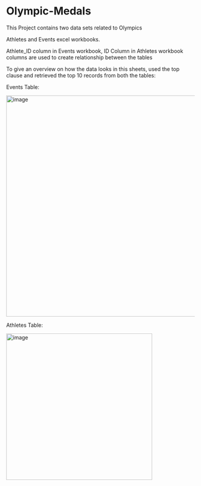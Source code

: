 # Olympic-Medals
This Project contains two data sets related to Olympics

Athletes and Events excel workbooks.

Athlete_ID column in Events workbook, ID Column in Athletes workbook columns are used to create relationship between the tables

To give an overview on how the data looks in this sheets, used the top clause and retrieved the top 10 records from both the tables:

Events Table:

<img width="589" alt="image" src="https://github.com/Sums1764/Olympic-Medals/assets/150422996/581212ed-726f-46a3-8396-f88c3de6d0e2">

Athletes Table:

<img width="390" alt="image" src="https://github.com/Sums1764/Olympic-Medals/assets/150422996/942f5a37-212b-4ecd-be67-2b18977ba13d">




